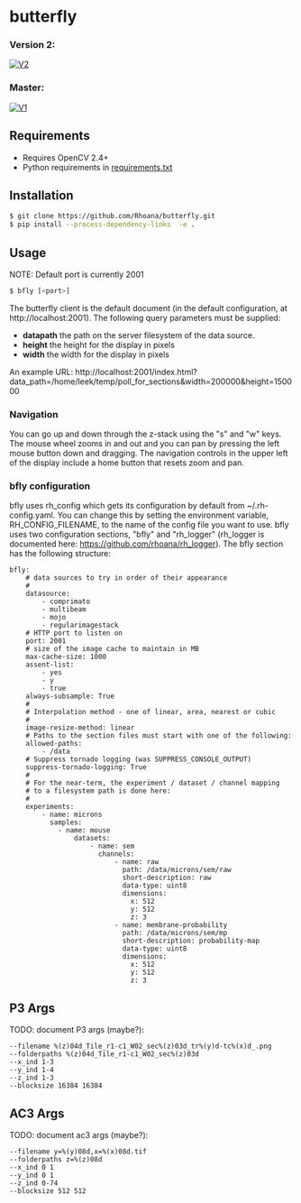 # butterfly

### Version 2:
[![V2][V2.SVG]][V2.CI]

### Master:
[![V1][V1.SVG]][V1.CI]

[V2.SVG]: https://circleci.com/gh/thejohnhoffer/butterfly/tree/update_v2.svg?style=shield
[V2.CI]: https://circleci.com/gh/thejohnhoffer/butterfly/tree/update_v2

[V1.SVG]: https://circleci.com/gh/thejohnhoffer/butterfly/tree/master.svg?style=shield
[V1.CI]: https://circleci.com/gh/thejohnhoffer/butterfly/tree/master


## Requirements
- Requires OpenCV 2.4+
- Python requirements in [requirements.txt](requirements.txt)

## Installation
```bash
$ git clone https://github.com/Rhoana/butterfly.git
$ pip install --process-dependency-links  -e .
```

## Usage
NOTE: Default port is currently 2001
```bash
$ bfly [<port>]
```

The butterfly client is the default document (in the default configuration,
at http://localhost:2001). The following query parameters must be supplied:

* **datapath**  the path on the server filesystem of the data source.
* **height** the height for the display in pixels
* **width** the width for the display in pixels

An example URL: http://localhost:2001/index.html?data_path=/home/leek/temp/poll_for_sections&width=200000&height=150000

### Navigation

You can go up and down through the z-stack using the "s" and "w" keys. The
mouse wheel zooms in and out and you can pan by pressing the left mouse
button down and dragging. The navigation controls in the upper left of
the display include a home button that resets zoom and pan.

### bfly configuration

bfly uses rh_config which gets its configuration by default from
~/.rh-config.yaml. You can change this by setting the environment variable,
RH_CONFIG_FILENAME, to the name of the config file you want to use. bfly
uses two configuration sections, "bfly" and "rh_logger" (rh_logger is
documented here: https://github.com/rhoana/rh_logger). The bfly section
has the following structure:

    bfly:
        # data sources to try in order of their appearance
        #
        datasource:
            - comprimato
            - multibeam
            - mojo
            - regularimagestack
        # HTTP port to listen on
        port: 2001
        # size of the image cache to maintain in MB
        max-cache-size: 1000
        assent-list:
            - yes
            - y
            - true
        always-subsample: True
        #
        # Interpolation method - one of linear, area, nearest or cubic
        #
        image-resize-method: linear
        # Paths to the section files must start with one of the following:
        allowed-paths:
            - /data
        # Suppress tornado logging (was SUPPRESS_CONSOLE_OUTPUT)
        suppress-tornado-logging: True
        #
        # For the near-term, the experiment / dataset / channel mapping
        # to a filesystem path is done here:
        #
        experiments:
            - name: microns
              samples:
                - name: mouse
                    datasets:
                        - name: sem
                          channels:
                              - name: raw
                                path: /data/microns/sem/raw
                                short-description: raw
                                data-type: uint8
                                dimensions:
                                  x: 512
                                  y: 512
                                  z: 3
                              - name: membrane-probability
                                path: /data/microns/sem/mp
                                short-description: probability-map
                                data-type: uint8
                                dimensions:
                                  x: 512
                                  y: 512
                                  z: 3

## P3 Args
TODO: document P3 args (maybe?):
```
--filename %(z)04d_Tile_r1-c1_W02_sec%(z)03d_tr%(y)d-tc%(x)d_.png
--folderpaths %(z)04d_Tile_r1-c1_W02_sec%(z)03d
--x_ind 1-3
--y_ind 1-4
--z_ind 1-3
--blocksize 16384 16384
```

## AC3 Args
TODO: document ac3 args (maybe?):
```
--filename y=%(y)08d,x=%(x)08d.tif
--folderpaths z=%(z)08d
--x_ind 0 1
--y_ind 0 1
--z_ind 0-74
--blocksize 512 512
```
